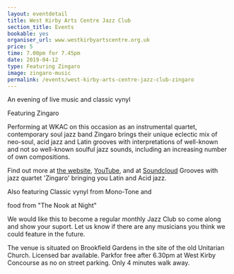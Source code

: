 ```yaml
---
layout: eventdetail
title: West Kirby Arts Centre Jazz Club
section_title: Events
bookable: yes
organiser_url: www.westkirbyartscentre.org.uk
price: 5
time: 7.00pm for 7.45pm
date: 2019-04-12
type: Featuring Zingaro
image: zingaro-music
permalink: /events/west-kirby-arts-centre-jazz-club-zingaro
---
```

An evening of live music and classic vynyl

Featuring Zingaro

Performing at WKAC on this occasion as an instrumental quartet, contemporary soul jazz band Zingaro brings their unique eclectic mix of neo-soul, acid jazz and Latin grooves with interpretations of well-known and not so well-known soulful jazz sounds, including an increasing number of own compositions.

Find out more at [the website](https://zingaromusic.com), [YouTube](https://youtube.zingaromusic.com), and at [Soundcloud](https://soundcloud.com/zingaromusicElectric) Grooves with jazz quartet 'Zingaro' bringing you Latin and Acid jazz.

Also featuring Classic vynyl from Mono-Tone and

food from "The Nook at Night"

We would like this to become a regular monthly Jazz Club so come along and show your suport. Let us know if there are any musicians you think we could feature in the future.

The venue is situated on Brookfield Gardens in the site of the old Unitarian Church. Licensed bar available. Parkfor free after 6.30pm at West Kirby Concourse as no on street parking. Only 4 minutes walk away.
